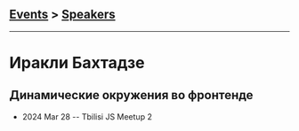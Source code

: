 ## [Events](../README.md) > [Speakers](../speakers.md)
---

# Иракли Бахтадзе

## Динамические окружения во фронтенде
- 2024 Mar 28 -- Tbilisi JS Meetup 2    
